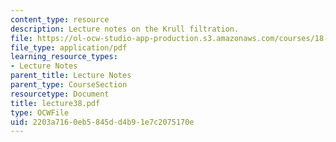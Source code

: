 ```yaml
---
content_type: resource
description: Lecture notes on the Krull filtration.
file: https://ol-ocw-studio-app-production.s3.amazonaws.com/courses/18-917-topics-in-algebraic-topology-the-sullivan-conjecture-fall-2007/2203a7160eb5845dd4b91e7c2075170e_lecture38.pdf
file_type: application/pdf
learning_resource_types:
- Lecture Notes
parent_title: Lecture Notes
parent_type: CourseSection
resourcetype: Document
title: lecture38.pdf
type: OCWFile
uid: 2203a716-0eb5-845d-d4b9-1e7c2075170e
---
```

